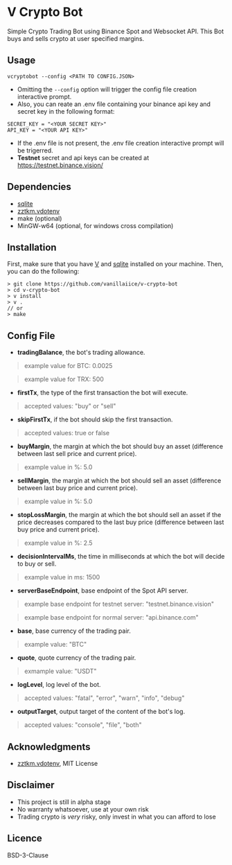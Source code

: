 # V Crypto Bot

Simple Crypto Trading Bot using Binance Spot and Websocket API.
This Bot buys and sells crypto at user specified margins.

## Usage

```
vcryptobot --config <PATH TO CONFIG.JSON>
```

- Omitting the ```--config``` option will trigger the config file creation interactive prompt.
- Also, you can reate an .env file containing your binance api key and secret key in the following format:

```
SECRET_KEY = "<YOUR SECRET KEY>"
API_KEY = "<YOUR API KEY>"
```

- If the .env file is not present, the .env file creation interactive prompt will be trigerred.
- **Testnet** secret and api keys can be created at https://testnet.binance.vision/

## Dependencies

- [sqlite](https://modules.vlang.io/db.sqlite.html)
- [zztkm.vdotenv](https://github.com/zztkm/vdotenv)
- make (optional)
- MinGW-w64 (optional, for windows cross compilation)

## Installation

First, make sure that you have [V](https://github.com/vlang/v/blob/master/README.md#installing-v-from-source) and [sqlite](https://modules.vlang.io/db.sqlite.html) installed on your machine. Then, you can do the following:

```
> git clone https://github.com/vanillaiice/v-crypto-bot
> cd v-crypto-bot
> v install
> v .
// or
> make
```

## Config File

- **tradingBalance**, the bot's trading allowance.
> example value for BTC: 0.0025 

> example value for TRX: 500

- **firstTx**, the type of the first transaction the bot will execute.
> accepted values: "buy" or "sell"

- **skipFirstTx**, if the bot should skip the first transaction.
> accepted values: true or false

- **buyMargin**, the margin at which the bot should buy an asset (difference between last sell price and current price).
> example value in %: 5.0

- **sellMargin**, the margin at which the bot should sell an asset (difference between last buy price and current price).
> example value in %: 5.0

- **stopLossMargin**, the margin at which the bot should sell an asset if the price decreases compared to the last buy price (difference between last buy price and current price).
> example value in %: 2.5

- **decisionIntervalMs**, the time in milliseconds at which the bot will decide to buy or sell.
> example value in ms: 1500

- **serverBaseEndpoint**, base endpoint of the Spot API server.
> example base endpoint for testnet server: "testnet.binance.vision"

> example base endpoint for normal server: "api.binance.com"

- **base**, base currency of the trading pair.
> example value: "BTC"

- **quote**, quote currency of the trading pair.
> exmample value: "USDT"

- **logLevel**, log level of the bot.
> accepted values: "fatal", "error", "warn", "info", "debug"

- **outputTarget**, output target of the content of the bot's log.
> accepted values: "console", "file", "both"

## Acknowledgments

- [zztkm.vdotenv](https://github.com/zztkm/vdotenv), MIT License

## Disclaimer

- This project is still in alpha stage
- No warranty whatsoever, use at your own risk
- Trading crypto is *very* risky, only invest in what you can afford to lose

## Licence

BSD-3-Clause
